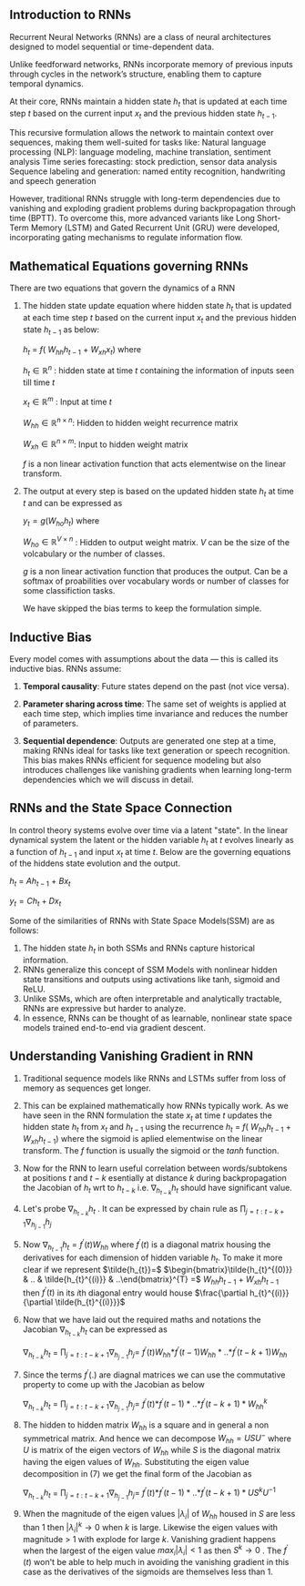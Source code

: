 ## Introduction to RNNs

Recurrent Neural Networks (RNNs) are a class of neural architectures designed to model sequential or time-dependent data. 

Unlike feedforward networks, RNNs incorporate memory of previous inputs through cycles in the network’s structure, enabling them to capture temporal dynamics.

At their core, RNNs maintain a hidden state $`h_t`$ that is updated at each time step $`t`$ based on the current input $`x_t`$ and the previous hidden state $`h_{t-1}`$. 

This recursive formulation allows the network to maintain context over sequences, making them well-suited for tasks like:
Natural language processing (NLP): language modeling, machine translation, sentiment analysis
Time series forecasting: stock prediction, sensor data analysis
Sequence labeling and generation: named entity recognition, handwriting and speech generation

However, traditional RNNs struggle with long-term dependencies due to vanishing and exploding gradient problems during backpropagation through time (BPTT). To overcome this, more advanced variants like Long Short-Term Memory (LSTM) and Gated Recurrent Unit (GRU) were developed, incorporating gating mechanisms to regulate information flow.

## Mathematical Equations governing RNNs
There are two equations that govern the dynamics of a RNN
1. The hidden state update equation where hidden state $`h_t`$ that is updated at each time step $`t`$ based on the current input $`x_t`$ and the previous hidden state $`h_{t-1}`$ as below:
   
   $`h_t`$ = $`f(`$ $`W_{hh}`$$`h_{t-1}`$  + $`W_{xh}`$$`x_{t})`$ where

   $`h_t \in \mathbb{R}^{n}`$ : hidden state at time $`t`$ containing the information of inputs seen till time $`t`$
   
   $`x_t \in \mathbb{R}^{m}`$ : Input at time $`t`$
   
   $`W_{hh} \in \mathbb{R}^{n \times n}`$: Hidden to hidden weight recurrence matrix

   $`W_{xh} \in \mathbb{R}^{n \times m}`$: Input to hidden  weight matrix

   $`f`$ is a non linear activation function that acts elementwise on the linear transform.

2. The output at every step is based on the updated hidden state $`h_t`$ at time $`t`$ and can be expressed as

   $`y_t = g(W_{ho}h_t)`$ where

   $`W_{ho} \in \mathbb{R}^{V \times n}`$ : Hidden to output weight matrix. $`V`$ can be the size of the volcabulary or the number of classes.

   $`g`$ is a non linear activation function that produces the output. Can be a softmax of proabilities over vocabulary words or number of classes for some classifiction tasks.

   We have skipped the bias terms to keep the formulation simple.


## Inductive Bias

Every model comes with assumptions about the data — this is called its inductive bias. RNNs assume:
1. $`\textbf{Temporal causality}`$: Future states depend on the past (not vice versa).

2. $`\textbf{Parameter sharing across time}`$: The same set of weights is applied at each time step, which implies time invariance and reduces the number of parameters.

3. $`\textbf{Sequential dependence}`$: Outputs are generated one step at a time, making RNNs ideal for tasks like text generation or speech recognition.
This bias makes RNNs efficient for sequence modeling but also introduces challenges like vanishing gradients when learning long-term dependencies which we will discuss in detail.

## RNNs and the State Space Connection
In control theory systems evolve over time via a latent "state". In the linear dynamical system the latent or the hidden variable $`h_t`$ at $`t`$ evolves linearly as a function of $`h_{t-1}`$ and input $`x_t`$ at time $`t`$. Below are the governing equations of the hiddens state evolution and the output.

$`h_t`$ = $`Ah_{t-1}`$  + $`Bx_{t}`$

$`y_t = Ch_{t} + Dx_t`$  

Some of the similarities of RNNs with State Space Models(SSM) are as follows:
1. The hidden state $`h_t`$  in both SSMs and RNNs capture historical information.
2. RNNs generalize this concept of SSM Models with nonlinear hidden state transitions and outputs using activations like tanh, sigmoid and ReLU.
3. Unlike SSMs, which are often interpretable and analytically tractable, RNNs are expressive but harder to analyze.
4. In essence, RNNs can be thought of as learnable, nonlinear state space models trained end-to-end via gradient descent.

## Understanding Vanishing Gradient in RNN

1. Traditional sequence models like RNNs and LSTMs suffer from loss of memory as sequences get longer.
2. This can be explained mathematically how RNNs typically work. As we have seen in the RNN formulation the state $`x_t`$ at time $`t`$ updates the hidden state $h_{t}$ from  $`x_t`$ and $h_{t-1}$ using the  recurrence  $`h_t`$ = $`f(`$ $`W_{hh}`$$`h_{t-1}`$  + $`W_{xh}`$$`h_{t-1})`$ where the sigmoid is aplied elementwise on the linear transform. The $`f`$ function is usually the sigmoid or the $`tanh`$ function.

3. Now for the RNN to learn useful correlation between words/subtokens at positions $`t`$ and $`t-k`$ esentially at distance $`k`$ during backpropagation the Jacobian of $`h_t`$ wrt to  $`h_{t-k}`$ i.e.  $`\nabla_{h_{t-k}} h_t`$ should have significant value.

4. Let's probe $`\nabla_{h_{t-k}} h_t`$ . It can be expressed by chain rule as   $`\prod_{j=t:t-k+1}\nabla_{h_{j-1}} h_j`$

5. Now $`\nabla_{h_{t-1}} h_t = f^{'}(t)W_{hh}`$ where $`f^{'}(t)`$ is a diagonal matrix housing the  derivatives for each dimension of hidden variable $`h_t`$. To make it more clear if we represent  $`\tilde{h_{t}}=`$ $`\begin{bmatrix}\tilde{h_{t}^{(0)}} & .. & \tilde{h_{t}^{(i)}} & ..\end{bmatrix}^{T} =`$   $`W_{hh}`$$`h_{t-1}`$  + $`W_{xh}`$$`h_{t-1}`$  then $`f^{'}(t)`$ in its $`i`$th diagonal entry would house $`\frac{\partial h_{t}^{(i)}}{\partial \tilde{h_{t}^{(i)}}}`$

6. Now that we have laid out the required maths and notations the  Jacobian $`\nabla_{h_{t-k}} h_t`$ can be expressed as
   
   $`\nabla_{h_{t-k}} h_t`$  = $`\prod_{j=t:t-k+1}\nabla_{h_{j-1}} h_j=`$ $`f^{'}(t)W_{hh}*`$$`f^{'}(t-1)W_{hh}*..*`$$`f^{'}(t-k+1)W_{hh}`$

7. Since the terms $`f^{'}(.)`$ are diagnal matrices we can use the commutative property to come up with the Jacobian as below

    $`\nabla_{h_{t-k}} h_t`$  = $`\prod_{j=t:t-k+1}\nabla_{h_{j-1}} h_j=`$ $`f^{'}(t)*`$$`f^{'}(t-1)*..*`$$`f^{'}(t-k+1)*W_{hh}^{k}`$

8. The hidden to hidden matrix $`W_{hh}`$ is a square and in general a non symmetrical matrix. And hence we can decompose
   $`W_{hh} = USU^{-}`$ where $`U`$ is matrix of the eigen vectors of $`W_{hh}`$ while $`S`$ is the diagonal matrix having the eigen values of $`W_{hh}`$. Substituting the eigen value decomposition in (7) we get the final form of the Jacobian as

   $`\nabla_{h_{t-k}} h_t`$  = $`\prod_{j=t:t-k+1}\nabla_{h_{j-1}} h_j=`$ $`f^{'}(t)*`$$`f^{'}(t-1)*..*`$$`f^{'}(t-k+1)*US^{k}U^{-1}`$  

9. When the magnitude of the eigen values $`|\lambda_{i}|`$ of $`W_{hh}`$ housed in $`S`$ are less than 1 then  $`|\lambda_{i}|^{k} \rightarrow 0 `$ when $`k`$ is large. Likewise the eigen values with magnitude > 1 with explode for large $`k`$. Vanishing gradient happens when the largest of the eigen value $`max_{i}|\lambda_{i}| < 1`$ as then $`S^{k} \rightarrow 0`$ . The $`f^{'}(t)`$ won't be able to help much in avoiding the vanishing gradient in this case as the derivatives of the sigmoids are themselves less than 1. 

   

